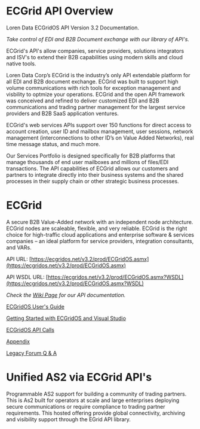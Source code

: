 # ECGrid API Overview
Loren Data ECGridOS API Version 3.2 Documentation. 

_Take control of EDI and B2B Document exchange with our library of API's._

ECGrid's API's allow companies, service providers, solutions integrators and ISV's to extend their B2B capabilities using modern skills and cloud native tools.

Loren Data Corp’s ECGrid is the industry’s only API extendable platform for all EDI and B2B document exchange. ECGrid was built to support high volume communications with rich tools for exception management and visbility to optmize your operations. ECGrid and the open API framework was conceived and refined to deliver customized EDI and B2B communications and trading partner management for the largest service providers and B2B SaaS application ventures. 

ECGrid's web services APIs support over 150 functions for direct access to account creation, user ID and mailbox management,  user sessions, network management (interconnections to other ID’s on Value Added Networks), real time message status, and much more.  

Our Services Portfolio is designed specifically for B2B platforms that manage thousands of end user mailboxes and millions of files/EDI transactions. The API capabilities of ECGrid allows our customers and partners to integrate directly into their business systems and the shared processes in their supply chain or other strategic business processes.

# ECGrid

A secure B2B Value-Added network with an independent node architecture. ECGrid nodes are scaleable, flexible, and very reliable. ECGrid is the right choice for high-traffic cloud applications and enterprise software & services companies – an ideal platform for service providers, integration consultants, and VARs. 

API URL: [https://ecgridos.net/v3.2/prod/ECGridOS.asmx](https://ecgridos.net/v3.2/prod/ECGridOS.asmx)

API WSDL URL: [https://ecgridos.net/v3.2/prod/ECGridOS.asmx?WSDL](https://ecgridos.net/v3.2/prod/ECGridOS.asmx?WSDL)

_Check the [_Wiki Page_](https://github.com/LorenData/ECGridOS_API/wiki) for our API documentation._

[ECGridOS User's Guide](https://github.com/LorenData/ECGridOS_API/wiki/ECGridOS-User's-Guide)

[Getting Started with ECGridOS and Visual Studio](https://github.com/LorenData/ECGridOS_API/wiki/Getting-Started-with-ECGridOS-and-Visual-Studio)

[ECGridOS API Calls](https://github.com/LorenData/ECGridOS_API/wiki/ECGridOS-API-Calls)

[Appendix](https://github.com/LorenData/ECGridOS_API/wiki/Appendix) 

[Legacy Forum Q & A](https://github.com/LorenData/ECGridOS_API/wiki/Legacy-Forum-Q-&-A)

# Unified AS2 via ECGrid API's

Programmable AS2 support for building a community of trading partners. This is As2 built for operators at scale and large enterprises deploying secure communications or require compliance to trading partner requirements.  This hosted offering provide global connectivity, archiving and visibility support through the EGrid API library.

